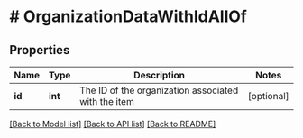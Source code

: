 # # OrganizationDataWithIdAllOf

## Properties

Name | Type | Description | Notes
------------ | ------------- | ------------- | -------------
**id** | **int** | The ID of the organization associated with the item | [optional]

[[Back to Model list]](../../README.md#models) [[Back to API list]](../../README.md#endpoints) [[Back to README]](../../README.md)
